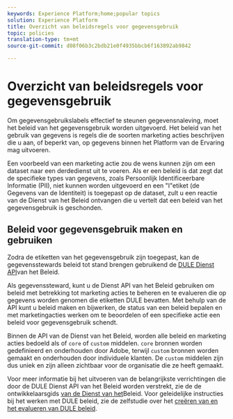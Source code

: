 ```yaml
---
keywords: Experience Platform;home;popular topics
solution: Experience Platform
title: Overzicht van beleidsregels voor gegevensgebruik
topic: policies
translation-type: tm+mt
source-git-commit: d08f06b3c2bdb21e0f4935bbcb6f163892ab9842

---
```



# Overzicht van beleidsregels voor gegevensgebruik

Om gegevensgebruikslabels effectief te steunen gegevensnaleving, moet het beleid van het gegevensgebruik worden uitgevoerd. Het beleid van het gebruik van gegevens is regels die de soorten marketing acties beschrijven die u aan, of beperkt van, op gegevens binnen het Platform van de Ervaring mag uitvoeren.

Een voorbeeld van een marketing actie zou de wens kunnen zijn om een dataset naar een derdedienst uit te voeren. Als er een beleid is dat zegt dat de specifieke types van gegevens, zoals Persoonlijk Identificeerbare Informatie (PII), niet kunnen worden uitgevoerd en een &quot;I&quot;etiket (de Gegevens van de Identiteit) is toegepast op de dataset, zult u een reactie van de Dienst van het Beleid ontvangen die u vertelt dat een beleid van het gegevensgebruik is geschonden.

## Beleid voor gegevensgebruik maken en gebruiken

Zodra de etiketten van het gegevensgebruik zijn toegepast, kan de gegevensstewards beleid tot stand brengen gebruikend de [DULE Dienst API](https://www.adobe.io/apis/experienceplatform/home/api-reference.html#!acpdr/swagger-specs/dule-policy-service.yaml)van het Beleid.

Als gegevenssteward, kunt u de Dienst API van het Beleid gebruiken om beleid met betrekking tot marketing acties te beheren en te evalueren die op gegevens worden genomen die etiketten DULE bevatten. Met behulp van de API kunt u beleid maken en bijwerken, de status van een beleid bepalen en met marketingacties werken om te beoordelen of een specifieke actie een beleid voor gegevensgebruik schendt.

Binnen de API van de Dienst van het Beleid, worden alle beleid en marketing acties bedoeld als of `core` of `custom` middelen. `core` bronnen worden gedefinieerd en onderhouden door Adobe, terwijl `custom` bronnen worden gemaakt en onderhouden door individuele klanten. De `custom` middelen zijn dus uniek en zijn alleen zichtbaar voor de organisatie die ze heeft gemaakt.

Voor meer informatie bij het uitvoeren van de belangrijkste verrichtingen die door de DULE Dienst API van het Beleid worden verstrekt, zie de de ontwikkelaarsgids [van de Dienst van het](../api/getting-started.md)Beleid. Voor geleidelijke instructies bij het werken met DULE beleid, zie de zelfstudie over het [creëren van en het evalueren van DULE beleid](create.md).